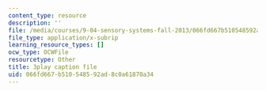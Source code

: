 ```yaml
---
content_type: resource
description: ''
file: /media/courses/9-04-sensory-systems-fall-2013/066fd667b510548592ad8c0a61870a34_OAOec-To-84.vtt
file_type: application/x-subrip
learning_resource_types: []
ocw_type: OCWFile
resourcetype: Other
title: 3play caption file
uid: 066fd667-b510-5485-92ad-8c0a61870a34
---
```

